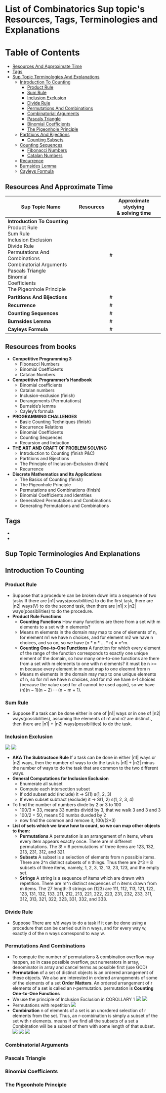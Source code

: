 # List of Combinatorics Sup topic's Resources, Tags, Terminologies and Explanations 

Table of Contents
================= 

- [Resources And Approximate Time](#resources-and-approximate-time)
- [Tags](#tags)
- [Sup Topic Terminologies And Explanations](#sup-topic-terminologies-and-explanations)
  * [Introduction To Counting](#Introduction-to-counting)
    + [Product Rule](#product-rule)
    + [Sum Rule](#sum-rule)
    + [Inclusion Exclusion](#inclusion-exclusion)
    + [Divide Rule](#divide-rule)
    + [Permutations And Combinations](#permutations-and-combinations)
    + [Combinatorial Arguments](#combinatorial-arguments)
    + [Pascals Triangle](#pascals-triangle)
    + [Binomial Coefficients](#binomial-coefficients)
    + [The Pigeonhole Principle](#the-pigeonhole-principle)
  * [Partitions And Bijections](#partitions-and-bijections)
    + [Counting Subsets](#counting-subsets)
  * [Counting Sequences](#counting-sequences)
    + [Fibonacci Numbers](#fibonacci-numbers)
    + [Catalan Numbers](#catalan-numbers)
  * [Recurrence](#recurrence)
  * [Burnsides Lemma](#burnsides-lemma)
  * [Cayleys Formula](#cayleys-formula)

## Resources And Approximate Time

Sup Topic Name   | Resources   | Approximate stydying <br> & solving time
-------------| -------------   |-------------   
**Introduction To Counting**<br>Product Rule<br>Sum Rule<br> Inclusion Exclusion<br> Divide Rule<br>Permutations And Combinations <br> Combinatorial Arguments<br> Pascals Triangle <br>Binomial <br> Coefficients<br> The Pigeonhole Principle| |#
**Partitions And Bijections**| | #
**Recurrence** | | #
**Counting Sequences**| | #
**Burnsides Lemma** | | #
**Cayleys Formula** || #

## Resources from books
- **Competitive Programming 3**
  - Fibonacci Numbers 
  - Binomial Coefficients 
  - Catalan Numbers 
- **Competitive Programmer’s Handbook**
  - Binomial coefficients 
  - Catalan numbers 
  - Inclusion-exclusion  (finish)
  - Derangements (Permutations)
  - Burnside’s lemma 
  - Cayley’s formula 
- **PROGRAMMING CHALLENGES**
  - Basic Counting Techniques   (finish)
  - Recurrence Relations 
  - Binomial Coefficients
  - Counting Sequences
  - Recursion and Induction
- **THE ART AND CRAFT OF PROBLEM SOLVING**
  - Introduction to Counting   (finish P&C)
  - Partitions and Bijections 
  - The Principle of Inclusion-Exclusion  (finish)
  - Recurrence
- **Discrete Mathematics and Its Applications**
  - The Basics of Counting  (finish)
  - The Pigeonhole Principle 
  - Permutations and Combinations   (finish)
  - Binomial Coefficients and Identities
  - Generalized Permutations and Combinations
  - Generating Permutations and Combinations 

## Tags
-
-

## Sup Topic Terminologies And Explanations

## Introduction To Counting
### Product Rule
- Suppose that a procedure can be broken down into a sequence of two tasks If there are |n1| ways(possibilities) to do the first task, there are |n2| ways(V) to do the second task, then there are |n1| x |n2| ways(possibilities) to do the procedure.
- **Product Rule Functions**
  - **Counting Functions** How many functions are there from a set with m elements to a set with n elements?
  - Means m elements in the domain may map to one of elements of n, for element m1 we have n choices, and for element m2 we have n choices, and so on, so we have (n * n * ... * n) = n^m.
  - **Counting One-to-One Functions** A function for which every element of the range of the function corresponds to exactly one unique element of the domain, so how many one-to-one functions are there from a set with m elements to one with n elements? it must be n >= m because every element in m must map to one eleemnt from n 
  - Means m elements in the domain may map to one unique elements of n, so for m1 we have n choices, and for m2 we have n-1
  choices (because the value used for a1 cannot be used again), so we have (n)(n − 1)(n − 2) ··· (n − m + 1).
### Sum Rule
- Suppose If a task can be done either in one of |n1| ways or in one of |n2| ways(possibilities), assuming the elements of n1 and n2 are distinct., then there are |n1| + |n2| ways(possibilities) to do the task.
### Inclusion Exclusion
![](imgs/in-ex.png)
![](imgs/in-ex2.png)
- **AKA The Subtractoon Rule** If a task can be done in either |n1| ways or |n2| ways, then the number of ways to do the task is |n1| + |n2| minus the number of ways to do the task that are common to the two different ways.
- **General Computations for Inclusion Exclusion**
  - Enumerate all subset
  - Compute each intersection subset
  - If odd subset add (include) it -> S(1) s(1, 2, 3)
  - If even subset subtract (exclude) it -> S(1, 2) s(1, 2, 3, 4)
- To find the number of numbers divde by 2 or 3 to 100
  - 100/3 = 33, means 33 numbs dividd by 3, that we walk 3 and 3 and 3
  - 100/2 = 50, means 50 numbs duvded by 2
  - now find the common and remove it, 100/(2*3)
- **List of sets which we know how to count, so we can map other objects to them:** 
  - **Permutations** A permutation is an arrangement of n items, where every item appears exactly once. There are n! different permutations. The 3! = 6 permutations of three items are 123, 132, 213, 231, 312, and 321.
  - **Subsets** A subset is a selection of elements from n possible items. There are 2^n distinct subsets of n things. Thus there are 2^3 = 8 subsets of three items, namely, 1, 2, 3, 12, 13, 23, 123, and the empty set.
  - **Strings** A string is a sequence of items which are drawn with repetition. There are m^n distinct sequences of n items drawn from m items. The 27 length-3 strings on (123) are 111, 112, 113, 121, 122, 123, 131, 132, 133, 211, 212, 213, 221, 222, 223, 231, 232, 233, 311, 312, 313, 321, 322, 323, 331, 332, and 333.
### Divide Rule
- Suppose There are n/d ways to do a task if it can be done using a procedure that can be carried out in n ways, and for every way w, exactly d of the n ways correspond to way w.
### Permutations And Combinations
- To compute the number of permutations & combination overflow may happen, so in case possible overflow, put numerators in array, denominator in array and cancel terms as possible first (use GCD)
- **Permutation** of a set of distinct objects is an ordered arrangement of these objects. We also are interested in ordered arrangements of some of the elements of a set **Order Matters**. An ordered arrangement of r elements of a set is called an r-permutation. permutation is **Counting One-to-One Functions**
- We use the principle of Inclusion Exclusion in COROLLARY 1 
![](imgs/perm1.png)
![](imgs/perm2.png)
- Permutations with repetition  ![](imgs/perm3.png)
- **Combination** n of elements of a set is an unordered selection of r elements from the set. Thus, an r-combination is simply a subset of the set with r elements. means if we find all the subsets of a set a Combination wiil be a subset of them
with some length of that subset.
![](imgs/comb1.png)
![](imgs/comb2.png)
![](imgs/comb.png)
### Combinatorial Arguments
### Pascals Triangle
### Binomial Coefficients
### The Pigeonhole Principle

